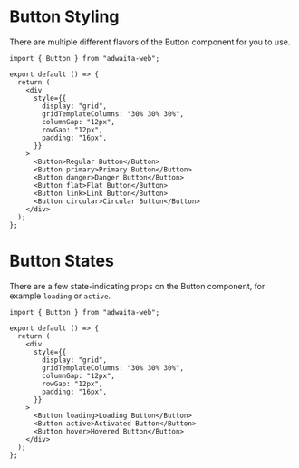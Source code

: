 # Button Styling

There are multiple different flavors of the Button component for you to use.

```tsx
import { Button } from "adwaita-web";

export default () => {
  return (
    <div
      style={{
        display: "grid",
        gridTemplateColumns: "30% 30% 30%",
        columnGap: "12px",
        rowGap: "12px",
        padding: "16px",
      }}
    >
      <Button>Regular Button</Button>
      <Button primary>Primary Button</Button>
      <Button danger>Danger Button</Button>
      <Button flat>Flat Button</Button>
      <Button link>Link Button</Button>
      <Button circular>Circular Button</Button>
    </div>
  );
};
```

# Button States

There are a few state-indicating props on the Button component, for example `loading` or `active`.

```tsx
import { Button } from "adwaita-web";

export default () => {
  return (
    <div
      style={{
        display: "grid",
        gridTemplateColumns: "30% 30% 30%",
        columnGap: "12px",
        rowGap: "12px",
        padding: "16px",
      }}
    >
      <Button loading>Loading Button</Button>
      <Button active>Activated Button</Button>
      <Button hover>Hovered Button</Button>
    </div>
  );
};
```
